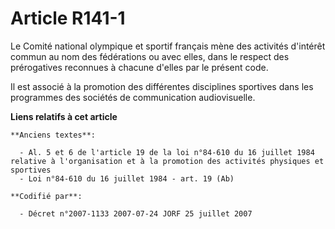 # Article R141-1

Le Comité national olympique et sportif français mène des activités d'intérêt commun au nom des fédérations ou avec elles,
dans le respect des prérogatives reconnues à chacune d'elles par le présent code.

Il est associé à la promotion des différentes disciplines sportives dans les programmes des sociétés de communication
audiovisuelle.

**Liens relatifs à cet article**

	**Anciens textes**:

	  - Al. 5 et 6 de l'article 19 de la loi n°84-610 du 16 juillet 1984 relative à l'organisation et à la promotion des activités physiques et sportives
	  - Loi n°84-610 du 16 juillet 1984 - art. 19 (Ab)

	**Codifié par**:

	  - Décret n°2007-1133 2007-07-24 JORF 25 juillet 2007
